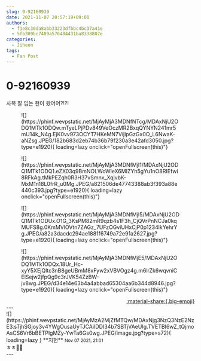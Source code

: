 ```yaml
---
slug: 0-92160939
date: 2021-11-07 20:57:19+09:00
authors:
  - f1e8c30da8abb33223dfbbc4bc37a41e
  - 5fb309bc7489a576484431ba8338807e
categories:
  - Jiheon
tags:
  - Fan Post
---
```


# 0-92160939

<div class="post-container" markdown="1">
<div class="content-container md-sidebar__scrollwrap" markdown="1">

사복 잘 입는 헌이 왔어어?!?!
<figure markdown="1">
![](https://phinf.wevpstatic.net/MjAyMjA3MDNfNTcg/MDAxNjU2ODQ1MTk1ODQw.mTyeLPjPDv849VeOczMR2BxqQYNYN241mr5mU14k_N4g.EjK0vv973OCYT7HKeMN7VijlpGzGx0O_L6NwaK-aNZsg.JPEG/182b683d2eb74b36b79f230a3e42afd3050.jpg?type=e1920){ loading=lazy onclick="openFullscreen(this)"}
</figure>

<figure markdown="1">
![](https://phinf.wevpstatic.net/MjAyMjA3MDNfMjI1/MDAxNjU2ODQ1MTk1ODQ1.eZX03q9BmNOLWoWieX6MIZYh5gYu1nO8RIEfwi8RFkAg.tMkPEZqh0R3H37vSmnx_XqjvbK-MxM1n18L0frR_u0Mg.JPEG/a821506de47743388ab3f393a88e440c393.jpg?type=e1920){ loading=lazy onclick="openFullscreen(this)"}
</figure>

<figure markdown="1">
![](https://phinf.wevpstatic.net/MjAyMjA3MDNfMjI5/MDAxNjU2ODQ1MTk1ODUx.O1G_3KsPM82mR9qzb4s1F3h_CjQVrPnNCJa0kqMUFS8g.0KmMVlOVtn7ZAGz_7UFzOGviUHxCjP0p1234lkYehrYg.JPEG/a82a3dacdc294ae1881f6749a72e91a2627.jpg?type=e1920){ loading=lazy onclick="openFullscreen(this)"}
</figure>

<figure markdown="1">
![](https://phinf.wevpstatic.net/MjAyMjA3MDNfMjE5/MDAxNjU2ODQ1MTk1ODQx.18Ur_Hc-xyY5XEjQltc3nB8geUBmM8xFyw2xVBVOgz4g.m6lrZk6wqvniCElSejw2jfpQg9c3rJVK54ZzBW-jv8wg.JPEG/d34e14e63b4a4abbad65304aa6b344d8946.jpg?type=e1920){ loading=lazy onclick="openFullscreen(this)"}
</figure>


</div>
</div>

<div style="text-align: right;" markdown="1">
<a href="https://weverse.io/fromis9/fanpost/0-92160939" style="text-align: right;">:material-share:{.big-emoji}</a>
</div>
---

<div class="comments-container md-sidebar__scrollwrap" markdown="1">
<div class="comment" markdown="1">
<div class='id-container' markdown="1">
![](https://phinf.wevpstatic.net/MjAyMzA2MjZfMTQw/MDAxNjg3NzQ3NzE2NzE3.sTjhSGjoy3v4YWgOusaUyTJCAiIDDI34b7SBTjVAeUIg.TVETBI6wZ_tQjmoAsCS6Vr6bBETPlgMZy-YwTa6Gs0wg.JPEG/image.jpg?type=s72){ loading=lazy }
**<span class="artist">지헌</span>** <small>Nov 07 2021, 21:01</small><br>
</div>
<div class='comment-body' markdown="1">
ㅎㅎ🥰🥰
</div>
</div>
</div>
---
